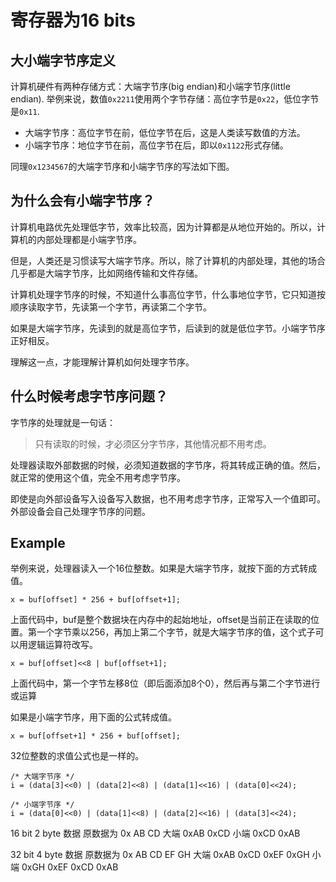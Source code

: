 # 寄存器为16 bits

## 大小端字节序定义

  计算机硬件有两种存储方式：大端字节序(big endian)和小端字节序(little endian).
  举例来说，数值`0x2211`使用两个字节存储：高位字节是`0x22`，低位字节是`0x11`.
  - 大端字节序：高位字节在前，低位字节在后，这是人类读写数值的方法。
  - 小端字节序：地位字节在前，高位字节在后，即以`0x1122`形式存储。
  
  同理`0x1234567`的大端字节序和小端字节序的写法如下图。

## 为什么会有小端字节序？
  计算机电路优先处理低字节，效率比较高，因为计算都是从地位开始的。所以，计算机的内部处理都是小端字节序。

  但是，人类还是习惯读写大端字节序。所以，除了计算机的内部处理，其他的场合几乎都是大端字节序，比如网络传输和文件存储。

  计算机处理字节序的时候，不知道什么事高位字节，什么事地位字节，它只知道按顺序读取字节，先读第一个字节，再读第二个字节。

  如果是大端字节序，先读到的就是高位字节，后读到的就是低位字节。小端字节序正好相反。

  理解这一点，才能理解计算机如何处理字节序。

  ## 什么时候考虑字节序问题？
  字节序的处理就是一句话：
  
  > 只有读取的时候，才必须区分字节序，其他情况都不用考虑。

  处理器读取外部数据的时候，必须知道数据的字节序，将其转成正确的值。然后，就正常的使用这个值，完全不用考虑字节序。

  即使是向外部设备写入设备写入数据，也不用考虑字节序，正常写入一个值即可。外部设备会自己处理字节序的问题。

  ## Example
  举例来说，处理器读入一个16位整数。如果是大端字节序，就按下面的方式转成值。

  ```
  x = buf[offset] * 256 + buf[offset+1];
  ```

  上面代码中，buf是整个数据块在内存中的起始地址，offset是当前正在读取的位置。第一个字节乘以256，再加上第二个字节，就是大端字节序的值，这个式子可以用逻辑运算符改写。

  ```
  x = buf[offset]<<8 | buf[offset+1];
  ```

  上面代码中，第一个字节左移8位（即后面添加8个0），然后再与第二个字节进行或运算

  如果是小端字节序，用下面的公式转成值。

  ```
  x = buf[offset+1] * 256 + buf[offset];
  ```

  32位整数的求值公式也是一样的。

  ```
  /* 大端字节序 */
  i = (data[3]<<0) | (data[2]<<8) | (data[1]<<16) | (data[0]<<24);

  /* 小端字节序 */
  i = (data[0]<<0) | (data[1]<<8) | (data[2]<<16) | (data[3]<<24);
  ```



  
  16 bit   2 byte 数据 原数据为  0x AB CD
  大端 0xAB 0xCD
  小端 0xCD 0xAB
  

  32 bit   4 byte 数据 原数据为  0x AB CD EF GH
  大端 0xAB 0xCD 0xEF 0xGH
  小端 0xGH 0xEF 0xCD 0xAB